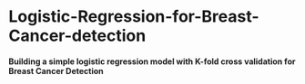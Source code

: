 # Logistic-Regression-for-Breast-Cancer-detection

#### Building a simple logistic regression model with K-fold cross validation for Breast Cancer Detection
